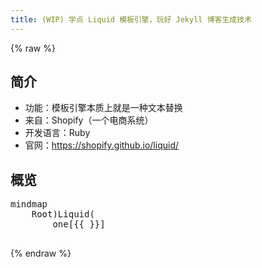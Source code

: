```yaml
---
title: (WIP) 学点 Liquid 模板引擎，玩好 Jekyll 博客生成技术
---
```


<script type="module">
  import mermaid from 'https://cdn.jsdelivr.net/npm/mermaid@10/dist/mermaid.esm.min.mjs';
</script>

{% raw %}
## 简介
- 功能：模板引擎本质上就是一种文本替换
- 来自：Shopify（一个电商系统）
- 开发语言：Ruby
- 官网：https://shopify.github.io/liquid/

## 概览
<pre class="mermaid">
mindmap
	Root)Liquid(
		one[{{ }}]
			<!-- `{{ page.title }}` 输出一个变量
		`{% %}`
			`{% if user %}` <br> ... <br> `{% endif %}` 一个代码块 -->
</pre>
{% endraw %}